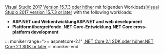 <span data-ttu-id="d21f0-101">[Visual Studio 2017 Version 15.7.3 oder höher](https://www.microsoft.com/net/download/windows) mit folgenden Workloads:</span><span class="sxs-lookup"><span data-stu-id="d21f0-101">[Visual Studio 2017 version 15.7.3 or later](https://www.microsoft.com/net/download/windows) with the following workloads:</span></span>

* <span data-ttu-id="d21f0-102">**ASP.NET und Webentwicklung**</span><span class="sxs-lookup"><span data-stu-id="d21f0-102">**ASP.NET and web development**</span></span>
* <span data-ttu-id="d21f0-103">**Plattformübergreifende .NET Core-Entwicklung**</span><span class="sxs-lookup"><span data-stu-id="d21f0-103">**.NET Core cross-platform development**</span></span>

::: moniker range=">= aspnetcore-2.1"
[<span data-ttu-id="d21f0-104">.NET Core 2.1 SDK oder höher</span><span class="sxs-lookup"><span data-stu-id="d21f0-104">.NET Core 2.1 SDK or later</span></span>](https://www.microsoft.com/net/download/windows)
::: moniker-end
